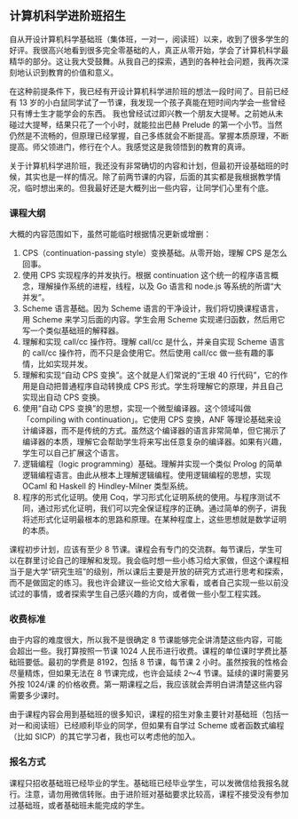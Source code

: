 <div class="inner">
<h2>计算机科学进阶班招生</h2>
<p>自从开设计算机科学基础班（集体班，一对一，阅读班）以来，收到了很多学生的好评。我很高兴地看到很多完全零基础的人，真正从零开始，学会了计算机科学最精华的部分。这让我大受鼓舞。从我自己的探索，遇到的各种社会问题，我再次深刻地认识到教育的价值和意义。</p>
<p>在这种前提条件下，我已经有开设计算机科学进阶班的想法一段时间了。目前已经有 13 岁的小白鼠同学试了一节课，我发现一个孩子真能在短时间内学会一些曾经只有博士生才能学会的东西。
我也曾经试过即兴教一个朋友大提琴。之前她从未碰过大提琴，结果只花了一个小时，就能拉出巴赫 Prelude 的第一个小节。当然仍然是不流畅的，但原理已经掌握，自己多练就会不断提高。掌握本质原理，不断提高。师父领进门，修行在个人。我感觉这是我领悟到的教育的真谛。</p>
<p>关于计算机科学进阶班，我还没有非常确切的内容和计划，但最初开设基础班的时候，其实也是一样的情况。除了前两节课的内容，后面的其实都是我根据教学情况，临时想出来的。但我最好还是大概列出一些内容，让同学们心里有个底。</p>
<h3 id="课程大纲">课程大纲</h3>
<p>大概的内容范围如下，虽然可能临时根据情况更新或增删：</p>
<ol>
<li>CPS（continuation-passing style）变换基础。从零开始，理解 CPS 是怎么回事。</li>
<li>使用 CPS 实现程序的并发执行。根据 continuation 这个统一的程序语言概念，理解操作系统的进程，线程，以及 Go 语言和 node.js 等系统的所谓“大并发”。</li>
<li>Scheme 语言基础。因为 Scheme 语言的干净设计，我们将切换课程语言，用 Scheme 来学习后面的内容。学生会用 Scheme 实现递归函数，然后用它写一个类似基础班的解释器。</li>
<li>理解和实现 call/cc 操作符。理解 call/cc 是什么，并亲自实现 Scheme 语言的 call/cc 操作符，而不只是会使用它。然后使用 call/cc 做一些有趣的事情，比如实现并发。</li>
<li>理解和实现“自动 CPS 变换”。这个就是人们常说的“王垠 40 行代码”，它的作用是自动把普通程序自动转换成 CPS 形式。学生将理解它的原理，并且自己实现出自动 CPS 变换。</li>
<li>使用“自动 CPS 变换”的思想，实现一个微型编译器。这个领域叫做「compiling with continuation」。它使用 CPS 变换，ANF 等理论基础来设计编译器，而不是传统的方式。虽然这个编译器的语言非常简单，但它揭示了编译器的本质，理解它会帮助学生将来写出任意复杂的编译器。如果有兴趣，学生可以自己扩展这个语言。</li>
<li>逻辑编程（logic programming）基础。理解并实现一个类似 Prolog 的简单逻辑编程语言。由此从根本上理解逻辑编程。使用逻辑编程的思想，实现 OCaml 和 Haskell 的 Hindley-Milner 类型系统。</li>
<li>程序的形式化证明。使用 Coq，学习形式化证明系统的使用。与程序测试不同，通过形式化证明，我们可以完全保证程序的正确。通过简单的例子，讲我将述形式化证明最根本的思路和原理。在某种程度上，这些思想就是数学证明的本质。</li>
</ol>
<p>课程初步计划，应该有至少 8 节课。课程会有专门的交流群。每节课后，学生可以在群里讨论自己的理解和发现。我会临时想一些小练习给大家做，但这个课程相当于是大学“研究生班”的级别，所以课后主要是开放的研究方式进行思考和探索，而不是做固定的练习。我也许会建议一些论文给大家看，或者自己实现一些以前没试过的事情，或者探索学生自己感兴趣的方向，或者做一些小型工程实践。</p>
<h3 id="收费标准">收费标准</h3>
<p>由于内容的难度很大，所以我不是很确定 8 节课能够完全讲清楚这些内容，可能会超出一些。我打算按照一节课 1024 人民币进行收费。课程的单位课时学费比基础班要低。最初的学费是 8192，包括 8 节课，每节课 2 小时。虽然按我的性格会尽量精炼，但如果无法在 8 节课完成，也许会延续 2～4 节课。延续的课时需要另外按 1024/课 的价格收费。第一期课程之后，我应该就会弄明白讲清楚这些内容需要多少课时。</p>
<p>由于课程内容会用到基础班的很多知识，课程的招生对象主要针对基础班（包括一对一和阅读班）已经顺利毕业的同学，但如果有自学过 Scheme 或者函数式编程（比如 SICP）的其它学习者，我也可以考虑他的加入。</p>
<h3 id="报名方式">报名方式</h3>
<p>课程只招收基础班已经毕业的学生。基础班已经毕业学生，可以发微信给我报名就行。注意，请勿用微信转账。由于进阶班对基础要求比较高，课程不接受没有参加过基础班，或者基础班未能完成的学生。</p>
</div>
<!--
<div class="ad-banner" style="margin-top: 5px">
<script async src="//pagead2.googlesyndication.com/pagead/js/adsbygoogle.js"></script>
<ins class="adsbygoogle"
                    style="display:inline-block;width:100%;height:90px"
                    data-ad-client="ca-pub-1331524016319584"
                    data-ad-slot="6657867155"></ins>
<script>(adsbygoogle = window.adsbygoogle || []).push({});</script>
</div>
<script data-ad-client="ca-pub-1331524016319584" async
            src="https://pagead2.googlesyndication.com/pagead/js/adsbygoogle.js">
</script>
        -->
    